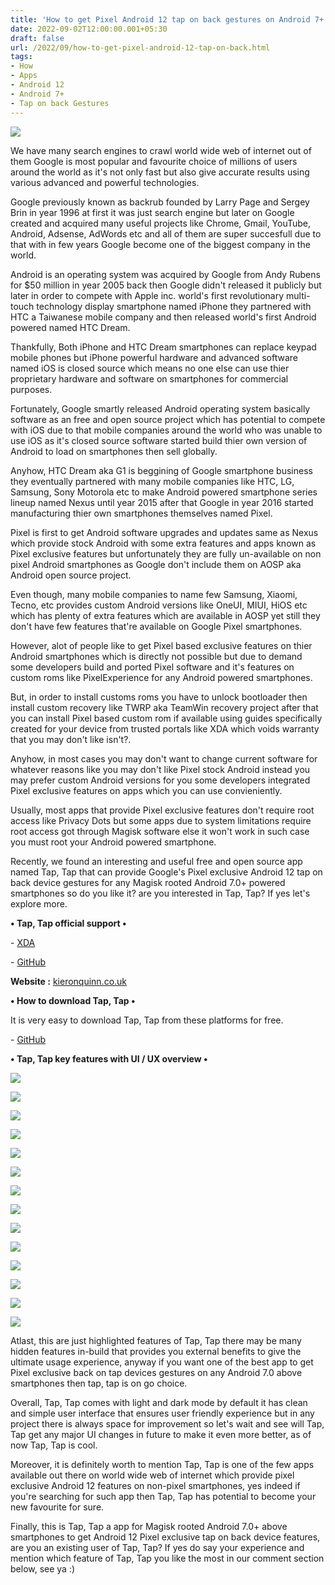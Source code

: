 ```yaml
---
title: 'How to get Pixel Android 12 tap on back gestures on Android 7+.'
date: 2022-09-02T12:00:00.001+05:30
draft: false
url: /2022/09/how-to-get-pixel-android-12-tap-on-back.html
tags: 
- How
- Apps
- Android 12
- Android 7+
- Tap on back Gestures
---
```


 [![](https://lh3.googleusercontent.com/-adeImqFH3kk/YxEBFyalXTI/AAAAAAAANdc/bul_SKwwo-ILK9Ozlby_YvSZetvacxcqQCNcBGAsYHQ/s1600/1662058768913658-0.png)](https://lh3.googleusercontent.com/-adeImqFH3kk/YxEBFyalXTI/AAAAAAAANdc/bul_SKwwo-ILK9Ozlby_YvSZetvacxcqQCNcBGAsYHQ/s1600/1662058768913658-0.png) 

  

We have many search engines to crawl world wide web of internet out of them Google is most popular and favourite choice of millions of users around the world as it's not only fast but also give accurate results using various advanced and powerful technologies.

  

Google previously known as backrub founded by Larry Page and Sergey Brin in year 1996 at first it was just search engine but later on Google created and acquired many useful projects like Chrome, Gmail, YouTube, Android, Adsense, AdWords etc and all of them are super succesfull due to that with in few years Google become one of the biggest company in the world.

  

Android is an operating system was acquired by Google from Andy Rubens for $50 million in year 2005 back then Google didn't released it publicly but later in order to compete with Apple inc. world's first revolutionary multi-touch technology display smartphone named iPhone they partnered with HTC a Taiwanese mobile company and then released world's first Android powered named HTC Dream.

  

Thankfully, Both iPhone and HTC Dream smartphones can replace keypad mobile phones but iPhone powerful hardware and advanced software named iOS is closed source which means no one else can use thier proprietary hardware and software on smartphones for commercial purposes.

  

Fortunately, Google smartly released Android operating system basically software as an free and open source project which has potential to compete with iOS due to that mobile companies around the world who was unable to use iOS as it's closed source software started build thier own version of Android to load on smartphones then sell globally.

  

Anyhow, HTC Dream aka G1 is beggining of Google smartphone business they eventually partnered with many mobile companies like HTC, LG, Samsung, Sony Motorola etc to make Android powered smartphone series lineup named Nexus until year 2015 after that Google in year 2016 started manufacturing thier own smartphones themselves named Pixel.

  

Pixel is first to get Android software upgrades and updates same as Nexus which provide stock Android with some extra features and apps known as Pixel exclusive features but unfortunately they are fully un-available on non pixel Android smartphones as Google don't include them on AOSP aka Android open source project.

  

Even though, many mobile companies to name few Samsung, Xiaomi, Tecno, etc provides custom Android versions like OneUI, MIUI, HiOS etc which has plenty of extra features which are available in AOSP yet still they don't have few features that're available on Google Pixel smartphones.

  

However, alot of people like to get Pixel based exclusive features on thier Android smartphones which is directly not possible but due to demand some developers build and ported Pixel software and it's features on custom roms like PixelExperience for any Android powered smartphones.

  

But, in order to install customs roms you have to unlock bootloader then install custom recovery like TWRP aka TeamWin recovery project after that you can install Pixel based custom rom if available using guides specifically created for your device from trusted portals like XDA which voids warranty that you may don't like isn't?.

  

Anyhow, in most cases you may don't want to change current software for whatever reasons like you may don't like Pixel stock Android instead you may prefer custom Android versions for you some developers integrated Pixel exclusive features on apps which you can use convieniently.

  

Usually, most apps that provide Pixel exclusive features don't require root access like Privacy Dots but some apps due to system limitations require root access got through Magisk software else it won't work in such case you must root your Android powered smartphone.

  

Recently, we found an interesting and useful free and open source app named Tap, Tap that can provide Google's Pixel exclusive Android 12 tap on back device gestures for any Magisk rooted Android 7.0+ powered smartphones so do you like it? are you interested in Tap, Tap? If yes let's explore more.

  

**• Tap, Tap official support •**

\- [XDA](https://kieronquinn.co.uk/redirect/TapTap/xda)

\- [GitHub](https://github.com/KieronQuinn/TapTap/releases/tag/1.4)  

  

**Website :** [kieronquinn.co.uk](http://kieronquinn.co.uk)

  

**• How to download Tap, Tap •**

It is very easy to download Tap, Tap from these platforms for free.

  

\- [GitHub](https://github.com/KieronQuinn/TapTap/releases/tag/1.4)  

  

**• Tap, Tap key features with UI / UX overview •**

  

 [![](https://lh3.googleusercontent.com/-dDho9E2ZS48/YxEBEac1AuI/AAAAAAAANdY/w_e9MZVu6x4ZMmeqw1FQ-mkNSeJm0XmDgCNcBGAsYHQ/s1600/1662058765438722-1.png)](https://lh3.googleusercontent.com/-dDho9E2ZS48/YxEBEac1AuI/AAAAAAAANdY/w_e9MZVu6x4ZMmeqw1FQ-mkNSeJm0XmDgCNcBGAsYHQ/s1600/1662058765438722-1.png) 

  

 **[![](https://lh3.googleusercontent.com/-gTLkGE6ppyA/YxEBDnnfhtI/AAAAAAAANdU/EjRu-3uthU4OrWVxv_upg81RO8_6l4fEgCNcBGAsYHQ/s1600/1662058760658552-2.png)](https://lh3.googleusercontent.com/-gTLkGE6ppyA/YxEBDnnfhtI/AAAAAAAANdU/EjRu-3uthU4OrWVxv_upg81RO8_6l4fEgCNcBGAsYHQ/s1600/1662058760658552-2.png)** 

 **[![](https://lh3.googleusercontent.com/-3X40hr__6Og/YxEBCVXUaII/AAAAAAAANdQ/4H_HQGkrGUYvSla84MubqHHyj0-IlcTtgCNcBGAsYHQ/s1600/1662058753670584-3.png)](https://lh3.googleusercontent.com/-3X40hr__6Og/YxEBCVXUaII/AAAAAAAANdQ/4H_HQGkrGUYvSla84MubqHHyj0-IlcTtgCNcBGAsYHQ/s1600/1662058753670584-3.png)** 

 **[![](https://lh3.googleusercontent.com/-3xn07wP9lrc/YxEBAhfXGCI/AAAAAAAANdM/NdXznJ5oEpkuDY-H7xBQ7F5ibS3hMiM_gCNcBGAsYHQ/s1600/1662058747802925-4.png)](https://lh3.googleusercontent.com/-3xn07wP9lrc/YxEBAhfXGCI/AAAAAAAANdM/NdXznJ5oEpkuDY-H7xBQ7F5ibS3hMiM_gCNcBGAsYHQ/s1600/1662058747802925-4.png)** 

 **[![](https://lh3.googleusercontent.com/-HU2DXID3XB0/YxEA_PuAfQI/AAAAAAAANdI/Nvd9rG7pWW4_wtbfiSsowuhhLO62KYEpgCNcBGAsYHQ/s1600/1662058742099477-5.png)](https://lh3.googleusercontent.com/-HU2DXID3XB0/YxEA_PuAfQI/AAAAAAAANdI/Nvd9rG7pWW4_wtbfiSsowuhhLO62KYEpgCNcBGAsYHQ/s1600/1662058742099477-5.png)** 

 **[![](https://lh3.googleusercontent.com/-Z5s6eOSaVZE/YxEA9jHjQ7I/AAAAAAAANdE/MJ_VqkeaZ5gdFAGHP2DhLaOdRdX7YTCtwCNcBGAsYHQ/s1600/1662058736336469-6.png)](https://lh3.googleusercontent.com/-Z5s6eOSaVZE/YxEA9jHjQ7I/AAAAAAAANdE/MJ_VqkeaZ5gdFAGHP2DhLaOdRdX7YTCtwCNcBGAsYHQ/s1600/1662058736336469-6.png)** 

 **[![](https://lh3.googleusercontent.com/-4U24Oirx1eI/YxD_oXJUXcI/AAAAAAAANcs/lECG7TsVS2YZP_6UBJq2bimuaXH-Y2YcQCNcBGAsYHQ/s1600/1662058397021391-7.png)](https://lh3.googleusercontent.com/-4U24Oirx1eI/YxD_oXJUXcI/AAAAAAAANcs/lECG7TsVS2YZP_6UBJq2bimuaXH-Y2YcQCNcBGAsYHQ/s1600/1662058397021391-7.png)** 

 **[![](https://lh3.googleusercontent.com/-j9XsOINMQ_E/YxD_nbcxpII/AAAAAAAANco/4opkmA2IB7o27gG5Ggn2Syrl4G2_pDB7gCNcBGAsYHQ/s1600/1662058393072972-8.png)](https://lh3.googleusercontent.com/-j9XsOINMQ_E/YxD_nbcxpII/AAAAAAAANco/4opkmA2IB7o27gG5Ggn2Syrl4G2_pDB7gCNcBGAsYHQ/s1600/1662058393072972-8.png)** 

 **[![](https://lh3.googleusercontent.com/-tt15fIAjaAs/YxD_mU5immI/AAAAAAAANck/wfye4leDCrM8Fg1ivlsFmfDAtmHpG_9jgCNcBGAsYHQ/s1600/1662058389245030-9.png)](https://lh3.googleusercontent.com/-tt15fIAjaAs/YxD_mU5immI/AAAAAAAANck/wfye4leDCrM8Fg1ivlsFmfDAtmHpG_9jgCNcBGAsYHQ/s1600/1662058389245030-9.png)** 

 **[![](https://lh3.googleusercontent.com/-zPDbOpsPkJA/YxD_lZi9sZI/AAAAAAAANcg/aiwW8R8tNbMZ7mffks01S3WtW2B1fdTXwCNcBGAsYHQ/s1600/1662058385274192-10.png)](https://lh3.googleusercontent.com/-zPDbOpsPkJA/YxD_lZi9sZI/AAAAAAAANcg/aiwW8R8tNbMZ7mffks01S3WtW2B1fdTXwCNcBGAsYHQ/s1600/1662058385274192-10.png)** 

 **[![](https://lh3.googleusercontent.com/-LpwsgHnjQio/YxD_kci7bLI/AAAAAAAANcc/jg1-u9JDGi0ha-w3JYONbSH3XAZe7wJRwCNcBGAsYHQ/s1600/1662058381560468-11.png)](https://lh3.googleusercontent.com/-LpwsgHnjQio/YxD_kci7bLI/AAAAAAAANcc/jg1-u9JDGi0ha-w3JYONbSH3XAZe7wJRwCNcBGAsYHQ/s1600/1662058381560468-11.png)** 

 **[![](https://lh3.googleusercontent.com/-UPSmwtenZqw/YxD_jW3N6_I/AAAAAAAANcY/Iya49MgT_lAlUcluWD_HDstVfXXrxInhACNcBGAsYHQ/s1600/1662058377700811-12.png)](https://lh3.googleusercontent.com/-UPSmwtenZqw/YxD_jW3N6_I/AAAAAAAANcY/Iya49MgT_lAlUcluWD_HDstVfXXrxInhACNcBGAsYHQ/s1600/1662058377700811-12.png)** 

 **[![](https://lh3.googleusercontent.com/-re708spMs1s/YxD_ir0-PDI/AAAAAAAANcU/8B04m5Nfxso038k4RB3o8hLh7bFWEh3kgCNcBGAsYHQ/s1600/1662058373897292-13.png)](https://lh3.googleusercontent.com/-re708spMs1s/YxD_ir0-PDI/AAAAAAAANcU/8B04m5Nfxso038k4RB3o8hLh7bFWEh3kgCNcBGAsYHQ/s1600/1662058373897292-13.png)** 

 **[![](https://lh3.googleusercontent.com/--ULLj1jkYTQ/YxD_hjn1OdI/AAAAAAAANcQ/OqXzONMudBAgyG2VO4sXT4R4XVzP-HotgCNcBGAsYHQ/s1600/1662058219245904-14.png)](https://lh3.googleusercontent.com/--ULLj1jkYTQ/YxD_hjn1OdI/AAAAAAAANcQ/OqXzONMudBAgyG2VO4sXT4R4XVzP-HotgCNcBGAsYHQ/s1600/1662058219245904-14.png)** 

Atlast, this are just highlighted features of Tap, Tap there may be many hidden features in-build that provides you external benefits to give the ultimate usage experience, anyway if you want one of the best app to get Pixel exclusive back on tap devices gestures on any Android 7.0 above smartphones then tap, tap is on go choice.

  

Overall, Tap, Tap comes with light and dark mode by default it has clean and simple user interface that ensures user friendly experience but in any project there is always space for improvement so let's wait and see will Tap, Tap get any major UI changes in future to make it even more better, as of now Tap, Tap is cool.

  

Moreover, it is definitely worth to mention Tap, Tap is one of the few apps available out there on world wide web of internet which provide pixel exclusive Android 12 features on non-pixel smartphones, yes indeed if you're searching for such app then Tap, Tap has potential to become your new favourite for sure.

  

Finally, this is Tap, Tap a app for Magisk rooted Android 7.0+ above smartphones to get Android 12 Pixel exclusive tap on back device features, are you an existing user of Tap, Tap? If yes do say your experience and mention which feature of Tap, Tap you like the most in our comment section below, see ya :)